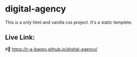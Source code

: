 # digital-agency
This is a only html and vanilla css project. It's a static templete.



## Live Link:
#🔗 https://r-a-bappy.github.io/digital-agency/
